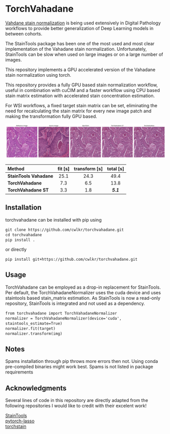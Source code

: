 # TorchVahadane

[Vahdane stain normalization](https://ieeexplore.ieee.org/document/7460968) is being used extensively in Digital Pathology workflows to provide better generalization of Deep Learning models in between cohorts.

The StainTools package has been one of the most used and most clear implementation of the Vahadane stain normalization.
Unfortunately, StainTools can be slow when used on large images or on a large number of images.

This repository implements a GPU accelerated version of the Vahadane stain normalization using torch.

This repository provides a fully GPU based stain normalization workflow, useful in combination with cuCIM and a faster workflow using CPU based stain matrix estimation with accelerated stain concentration estimation.

For WSI workflows, a fixed target stain matrix can be set, eliminating the need for recalculating the stain matrix for every new image patch and making the transformation fully GPU based.

![Screenshot](example_images/fig.png)

Method| fit [s] | transform  [s] | total  [s]
| :--- | :---: | :---: | :---:
**StainTools Vahadane**| 25.1 | 24.3 | 49.4
**TorchVahadane** | 7.3 | 6.5 | 13.8
**TorchVahadane ST**| 3.3 | 1.8 |  ***5.1***


## Installation
torchvahadane can be installed with pip using

```
git clone https://github.com/cwlkr/torchvahadane.git
cd torchvahadane
pip install .
```

or directly

```
pip install git+https://github.com/cwlkr/torchvahadane.git
```

## Usage

TorchVahadane can be employed as a drop-in replacement for StainTools.
Per default, the TorchVahadaneNormalizer uses the cuda device and uses staintools based stain_matrix estimation.
As StainTools is now a read-only repository, StainTools is integrated and not used as a dependency.

```
from torchvahadane import TorchVahadaneNormalizer
normalizer = TorchVahadaneNormalizer(device='cuda', staintools_estimate=True)
normalizer.fit(target)
normalizer.transform(img)
```

## Notes
Spams installation through pip throws more errors then not. Using conda pre-compiled binaries might work best.
Spams is not listed in package requirements

## Acknowledgments

Several lines of code in this repository are directly adapted from the following repositories I would like to credit with their excelent work!

[StainTools](https://github.com/Peter554/StainTools)    
[pytorch-lasso](https://github.com/rfeinman/pytorch-lasso)  
[torchstain](https://github.com/EIDOSLAB/torchstain)
